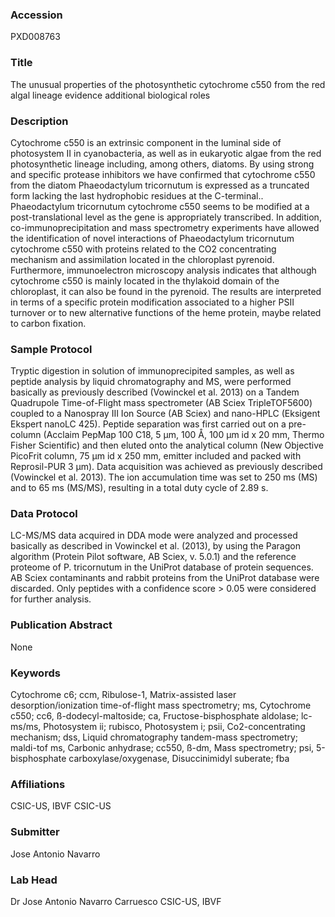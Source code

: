 ### Accession
PXD008763

### Title
The unusual properties of the photosynthetic cytochrome c550 from the red algal lineage evidence additional biological roles

### Description
Cytochrome c550 is an extrinsic component in the luminal side of photosystem II in cyanobacteria, as well as in eukaryotic algae from the red photosynthetic lineage including, among others, diatoms. By using strong and specific protease inhibitors we have confirmed that cytochrome c550 from the diatom Phaeodactylum tricornutum is expressed as a truncated form lacking the last hydrophobic residues at the C-terminal.. Phaeodactylum tricornutum cytochrome c550 seems to be modified at a post-translational level as the gene is appropriately transcribed. In addition, co-immunoprecipitation and mass spectrometry experiments have allowed the identification of novel interactions of Phaeodactylum tricornutum cytochrome c550 with proteins related to the CO2 concentrating mechanism and assimilation located in the chloroplast pyrenoid. Furthermore, immunoelectron microscopy analysis indicates that although cytochrome c550 is mainly located in the thylakoid domain of the chloroplast, it can also be found in the pyrenoid. The results are interpreted in terms of a specific protein modification associated to a higher PSII turnover or to new alternative functions of the heme protein, maybe related to carbon fixation.

### Sample Protocol
Tryptic digestion in solution of immunoprecipited samples, as well as peptide analysis by liquid chromatography and MS, were performed basically as previously described (Vowinckel et al. 2013) on a Tandem Quadrupole Time-of-Flight mass spectrometer (AB Sciex TripleTOF5600) coupled to a Nanospray III Ion Source (AB Sciex) and nano-HPLC (Eksigent Ekspert nanoLC 425). Peptide separation was first carried out on a pre-column (Acclaim PepMap 100 C18, 5 µm, 100 Å,  100 µm id x 20 mm, Thermo Fisher Scientific) and then eluted onto the analytical column (New Objective PicoFrit column, 75 µm id x 250 mm, emitter included and packed with Reprosil-PUR 3 µm). Data acquisition was achieved as previously described (Vowinckel et al. 2013). The ion accumulation time was set to 250 ms (MS) and to 65 ms (MS/MS), resulting in a total duty cycle of 2.89 s.

### Data Protocol
LC-MS/MS data acquired in DDA mode were analyzed and processed basically as described in Vowinckel et al. (2013), by using the Paragon algorithm (Protein Pilot software, AB Sciex, v. 5.0.1) and the reference proteome of P. tricornutum in the UniProt database of protein sequences. AB Sciex contaminants and rabbit proteins from the UniProt database were discarded. Only peptides with a confidence score > 0.05 were considered for further analysis.

### Publication Abstract
None

### Keywords
Cytochrome c6; ccm, Ribulose-1, Matrix-assisted laser desorption/ionization time-of-flight mass spectrometry; ms, Cytochrome c550; cc6, ß-dodecyl-maltoside; ca, Fructose-bisphosphate aldolase; lc-ms/ms, Photosystem ii; rubisco, Photosystem i; psii, Co2-concentrating mechanism; dss, Liquid chromatography tandem-mass spectrometry; maldi-tof ms, Carbonic anhydrase; cc550, ß-dm, Mass spectrometry; psi, 5-bisphosphate carboxylase/oxygenase, Disuccinimidyl suberate; fba

### Affiliations
CSIC-US, IBVF
CSIC-US

### Submitter
Jose Antonio Navarro

### Lab Head
Dr Jose Antonio Navarro Carruesco
CSIC-US, IBVF


